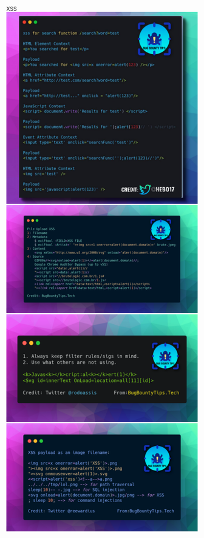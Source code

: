 XSS
![](/XSS/XSS%20Tips.png)
![](/XSS/File%20Uplaod%20to%20XSS.png)
![](/XSS/XSS%20Bypass.png)
![](/XSS/XSS%20via%20Name.png)
